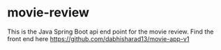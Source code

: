 # movie-review
This is the Java Spring Boot api end point for the movie review. 
Find the front end here https://github.com/dabhisharad13/movie-app-v1
